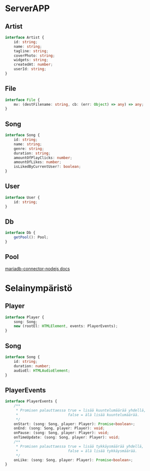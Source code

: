 # ServerAPP

## Artist

```typescript
interface Artist {
    id: string;
    name: string;
    tagline: string;
    coverPhoto: string;
    widgets: string;
    createdAt: number;
    userId: string;
}
```

## File

```typescript
interface File {
    mv: (destFilename: string, cb: (err: Object) => any) => any;
}
```

## Song

```typescript
interface Song {
    id: string;
    name: string;
    genre: string;
    duration: string;
    amountOfPlayClicks: number;
    amountOfLikes: number;
    isLikedByCurrentUser?: boolean;
}
```

## User

```typescript
interface User {
    id: string;
}
```

## Db

```typescript
interface Db {
    getPool(): Pool;
}
```

## Pool

[mariadb-connector-nodejs docs](https://github.com/MariaDB/mariadb-connector-nodejs/blob/master/documentation/promise-api.md#poolgetconnection--promise)

# Selainympäristö

## Player

```typescript
interface Player {
    song: Song;
    new (rootEl: HTMLElement, events: PlayerEvents);
}
```

## Song

```typescript
interface Song {
    id: string;
    duration: number;
    audioEl: HTMLAudioElement;
}
```

## PlayerEvents

```typescript
interface PlayerEvents {
    /**
     * Promisen palauttaessa true = lisää kuuntelumäärää yhdellä,
     *                       false = älä lisää kuuntelumäärää.
     */
    onStart: (song: Song, player: Player): Promise<boolean>;
    onEnd: (song: Song, player: Player): void;
    onPause: (song: Song, player: Player): void;
    onTimeUpdate: (song: Song, player: Player): void;
    /**
     * Promisen palauttaessa true = lisää tykkäysmäärää yhdellä,
     *                       false = älä lisää tykkäysmäärää.
     */
    onLike: (song: Song, player: Player): Promise<boolean>;
}
```